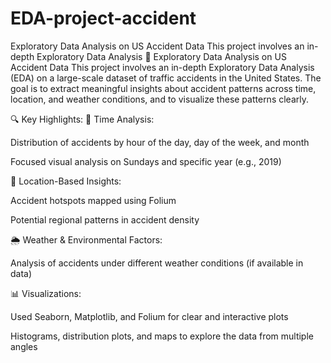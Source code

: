 # EDA-project-accident
Exploratory Data Analysis on US Accident Data This project involves an in-depth Exploratory Data Analysis
🚗 Exploratory Data Analysis on US Accident Data
This project involves an in-depth Exploratory Data Analysis (EDA) on a large-scale dataset of traffic accidents in the United States. The goal is to extract meaningful insights about accident patterns across time, location, and weather conditions, and to visualize these patterns clearly.

🔍 Key Highlights:
📅 Time Analysis:

Distribution of accidents by hour of the day, day of the week, and month

Focused visual analysis on Sundays and specific year (e.g., 2019)

📍 Location-Based Insights:

Accident hotspots mapped using Folium

Potential regional patterns in accident density

🌦️ Weather & Environmental Factors:

Analysis of accidents under different weather conditions (if available in data)

📊 Visualizations:

Used Seaborn, Matplotlib, and Folium for clear and interactive plots

Histograms, distribution plots, and maps to explore the data from multiple angles
